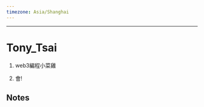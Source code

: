 ```yaml
---
timezone: Asia/Shanghai
---
```


---

# Tony_Tsai

1. web3編程小菜雞

2. 會!
   
## Notes

<!-- Content_START -->

<!-- Content_END -->
